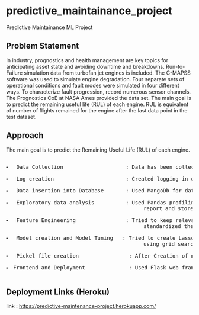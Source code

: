 # predictive_maintainance_project
Predictive Maintainance ML Project

## Problem Statement
In industry, prognostics and health management are key topics for anticipating asset
state and avoiding downtime and breakdowns. Run-to-Failure simulation data from
turbofan jet engines is included.
The C-MAPSS software was used to simulate engine degradation. Four separate sets
of operational conditions and fault modes were simulated in four different ways. To
characterize fault progression, record numerous sensor channels. The Prognostics CoE
at NASA Ames provided the data set.
The main goal is to predict the remaining useful life (RUL) of each engine. RUL is
equivalent of number of flights remained for the engine after the last data point in the
test dataset.

## Approach
  <p> The main goal is to predict the Remaining Useful Life (RUL) of each engine.<p>
  <pre>
  <li> Data Collection                    : Data has been collected from the Kaggle platform
  <li> Log creation                       : Created logging in order keep track of each step and to understand the workflow
  <li> Data insertion into Database       : Used MangoDb for data Insertion
  <li> Exploratory data analysis          : Used Pandas profiling for EDA part and  generated a 
                                            report and stored in analysis folder
  <li> Feature Engineering                : Tried to keep relevant features(sensor readings) and 
                                            standardized the variables
  <li> Model creation and Model Tuning   : Tried to create Lasso CV and Support Vector Regression and by 
                                            using grid search cv and cross validation tried to tune the model.
 <li> Pickel file creation                : After Creation of model, saved model in pickle format.
 <li>Frontend and Deployment              : Used Flask web framework for frontend and Deployed the model on Heroku Cloud platform.
 </pre>
 
 ## Deployment Links (Heroku)
link : https://predictive-maintenance-project.herokuapp.com/ <br>